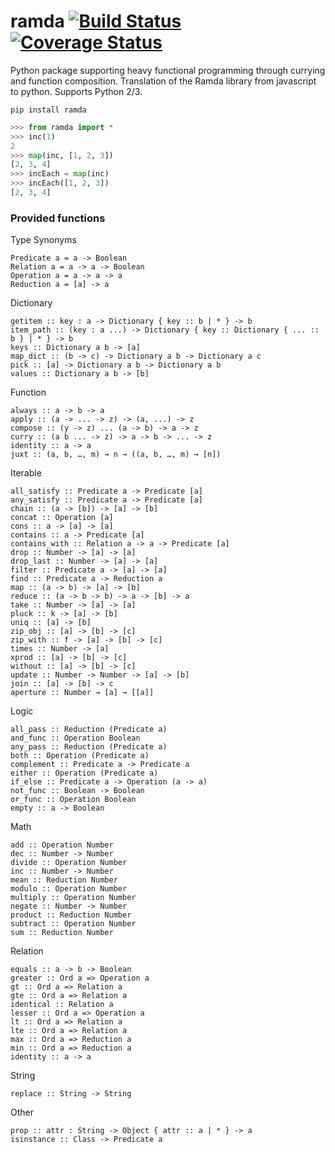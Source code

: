 # ramda [![Build Status](https://travis-ci.org/slavaGanzin/pyramda.svg?branch=master)](https://travis-ci.org/slavaGanzin/pyramda) [![Coverage Status](https://coveralls.io/repos/slavaGanzin/pyramda/badge.svg?branch=master&service=github)](https://coveralls.io/github/slavaGanzin/pyramda?branch=master)

Python package supporting heavy functional programming through currying and function composition. Translation of the Ramda library from javascript to python. Supports Python 2/3.

```
pip install ramda
```

```python
>>> from ramda import *
>>> inc(1)
2
>>> map(inc, [1, 2, 3])
[2, 3, 4]
>>> incEach = map(inc)
>>> incEach([1, 2, 3])
[2, 3, 4]
```
### Provided functions

Type Synonyms

```
Predicate a = a -> Boolean
Relation a = a -> a -> Boolean
Operation a = a -> a -> a
Reduction a = [a] -> a
```

Dictionary

```
getitem :: key : a -> Dictionary { key :: b | * } -> b
item_path :: (key : a ...) -> Dictionary { key :: Dictionary { ... :: b } | * } -> b
keys :: Dictionary a b -> [a]
map_dict :: (b -> c) -> Dictionary a b -> Dictionary a c
pick :: [a] -> Dictionary a b -> Dictionary a b
values :: Dictionary a b -> [b]
```

Function

```
always :: a -> b -> a
apply :: (a -> ... -> z) -> (a, ...) -> z
compose :: (y -> z) ... (a -> b) -> a -> z
curry :: (a b ... -> z) -> a -> b -> ... -> z
identity :: a -> a
juxt :: (a, b, …, m) → n → ((a, b, …, m) → [n])

```

Iterable

```
all_satisfy :: Predicate a -> Predicate [a]
any_satisfy :: Predicate a -> Predicate [a]
chain :: (a -> [b]) -> [a] -> [b]
concat :: Operation [a]
cons :: a -> [a] -> [a]
contains :: a -> Predicate [a]
contains_with :: Relation a -> a -> Predicate [a]
drop :: Number -> [a] -> [a]
drop_last :: Number -> [a] -> [a]
filter :: Predicate a -> [a] -> [a]
find :: Predicate a -> Reduction a
map :: (a -> b) -> [a] -> [b]
reduce :: (a -> b -> b) -> a -> [b] -> a
take :: Number -> [a] -> [a]
pluck :: k -> [a] -> [b]
uniq :: [a] -> [b]
zip_obj :: [a] -> [b] -> [c]
zip_with :: f -> [a] -> [b] -> [c]
times :: Number -> [a]
xprod :: [a] -> [b] -> [c]
without :: [a] -> [b] -> [c]
update :: Number -> Number -> [a] -> [b]
join :: [a] -> [b] -> c
aperture :: Number → [a] → [[a]]
```

Logic

```
all_pass :: Reduction (Predicate a)
and_func :: Operation Boolean
any_pass :: Reduction (Predicate a)
both :: Operation (Predicate a)
complement :: Predicate a -> Predicate a
either :: Operation (Predicate a)
if_else :: Predicate a -> Operation (a -> a)
not_func :: Boolean -> Boolean
or_func :: Operation Boolean
empty :: a -> Boolean
```

Math

```
add :: Operation Number
dec :: Number -> Number
divide :: Operation Number
inc :: Number -> Number
mean :: Reduction Number
modulo :: Operation Number
multiply :: Operation Number
negate :: Number -> Number
product :: Reduction Number
subtract :: Operation Number
sum :: Reduction Number
```

Relation

```
equals :: a -> b -> Boolean
greater :: Ord a => Operation a
gt :: Ord a => Relation a
gte :: Ord a => Relation a
identical :: Relation a
lesser :: Ord a => Operation a
lt :: Ord a => Relation a
lte :: Ord a => Relation a
max :: Ord a => Reduction a
min :: Ord a => Reduction a
identity :: a -> a
```

String
```
replace :: String -> String
```

Other

```
prop :: attr : String -> Object { attr :: a | * } -> a
isinstance :: Class -> Predicate a
```
